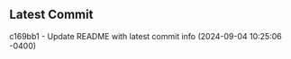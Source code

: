 
## Latest Commit
c169bb1 - Update README with latest commit info (2024-09-04 10:25:06 -0400) <Yunxi-Zhou>
